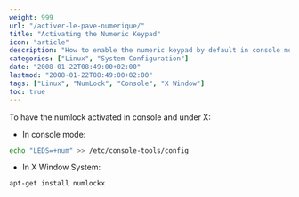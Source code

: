 ```yaml
---
weight: 999
url: "/activer-le-pave-numerique/"
title: "Activating the Numeric Keypad"
icon: "article"
description: "How to enable the numeric keypad by default in console mode and in X Window System."
categories: ["Linux", "System Configuration"]
date: "2008-01-22T08:49:00+02:00"
lastmod: "2008-01-22T08:49:00+02:00"
tags: ["Linux", "NumLock", "Console", "X Window"]
toc: true
---
```


To have the numlock activated in console and under X:

* In console mode:

```bash
echo "LEDS=+num" >> /etc/console-tools/config
```

* In X Window System:

```bash
apt-get install numlockx
```
